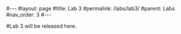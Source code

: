 #---
#layout: page
#title: Lab 3
#permalink: /labs/lab3/
#parent: Labs
#nav_order: 3
#---

#Lab 3 will be released here.

